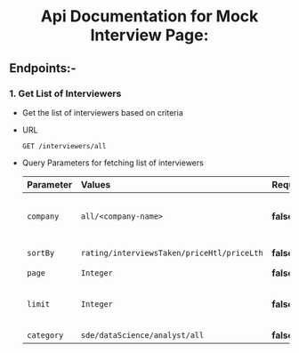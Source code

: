 <div align="center">

# Api Documentation for Mock Interview Page:
</div>

## Endpoints:-

### 1. **Get List of Interviewers**
- Get the list of interviewers based on criteria
- URL 
  ```http
  GET /interviewers/all
  ```
- Query Parameters for fetching list of interviewers

  | Parameter | Values | Required | Description | Default |
    | :--- | :--- | :--- | :--- | :---|
  | `company` | `all/<company-name>` | **false** | The company interviewer works on | all
  | `sortBy` | `rating/interviewsTaken/priceHtl/priceLth` | **false** | sort by parameter | rating
   | `page` | `Integer` | **false** |  | 1
   | `limit` | `Integer` | **false** |  | \<Length of entire result>
    | `category` | `sde/dataScience/analyst/all` | **false** |  | all